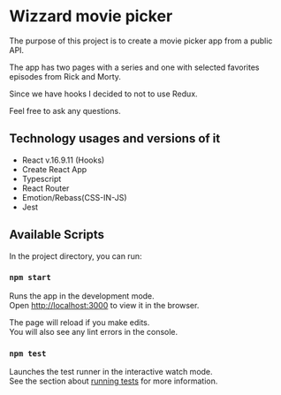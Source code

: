 # Wizzard movie picker
The purpose of this project is to create a movie picker app from a public API. 

The app has two pages with a series and one with selected favorites episodes from Rick and Morty.

Since we have hooks I decided to not to use Redux.

Feel free to ask any questions.
## Technology usages and versions of it
 - React v.16.9.11 (Hooks)
 - Create React App
 - Typescript
 - React Router
 - Emotion/Rebass(CSS-IN-JS)
 - Jest

## Available Scripts

In the project directory, you can run:

### `npm start`

Runs the app in the development mode.<br />
Open [http://localhost:3000](http://localhost:3000) to view it in the browser.

The page will reload if you make edits.<br />
You will also see any lint errors in the console.

### `npm test`

Launches the test runner in the interactive watch mode.<br />
See the section about [running tests](https://facebook.github.io/create-react-app/docs/running-tests) for more information.

